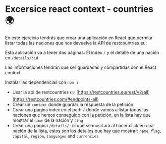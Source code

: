 # Excersice react context - countries 🌍

En este ejercicio tendrás que crear una aplicación en React que permita listar todas las naciones que nos devuelve la API de restcountries.eu.

Esta aplicación va a tener dos páginas: El index `/` y el detalle de una nación en `/details/:id`

Las informaciones tendrán que ser guardadas y compartidas con el React context

Instalar las dependencias con `npm i`

- Usar la api de restcountries 👉 [https://restcountries.eu/rest/v2/all](https://restcountries.com/#endpoints-all)
- Crear un `context` donde guardar la respuesta de la petición
- Crear una página index en el path `/` donde vamos a listar todas las naciones que hemos conseguido con la petición, en la lista hay que mostrar el `name` de la nación y `flag`
- Crear una página `/details/:id` que se mosrtará al hacer click en una nación de la lista, estos son los detalles que hay que mostrar: `name`, `flag`, `capital`, `region`, `languages` and `currencies`
  
